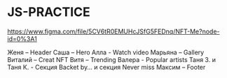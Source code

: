 # JS-PRACTICE

https://www.figma.com/file/5CV6tR0EMUHcJSfG5FEDnq/NFT-Me?node-id=0%3A1

Женя – Header
Саша  – Hero
Алла - Watch video
Марьяна – Gallery
Виталий – Creat NFT
Витя – Trending
Валера - Popular artists
Таня З. и Таня К. - Секция Backet by… и секция Never miss
Максим – Footer
